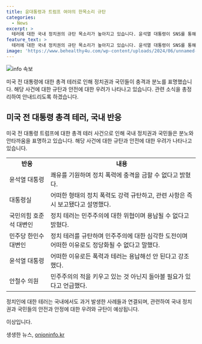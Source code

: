 ```yaml
---
title: 윤대통령과 트럼프 여야의 한목소리 규탄
categories:
  - News
excerpt: >
  테러에 대한 국내 정치권의 규탄 목소리가 높아지고 있습니다. 윤석열 대통령이 SNS를 통해 트럼프 전 대통령의 쾌유를 기원하며 정치폭력에 대한 충격을 표현했고, 여야 정치인들도 정치 테러를 강력히 규탄하며 더 이상 용납되지 않을 것을 강조했습니다. 이와 같은 정치 테러는 민주주의에 대한 심각한 위협으로 여겨져 극복해야 할 과제로 지적되고 있습니다. 그리고 국내에서도 과거 정치인에 대한 테러가 발생한 바 있음을 상기시키면서, 정치폭력은 국내에도 지속적인 주의가 필요합니다.
feature_text: >
  테러에 대한 국내 정치권의 규탄 목소리가 높아지고 있습니다. 윤석열 대통령이 SNS를 통해 트럼프 전 대통령의 쾌유를 기원하며 정치폭력에 대한 충격을 표현했고, 여야 정치인들도 정치 테러를 강력히 규탄하며 더 이상 용납되지 않을 것을 강조했습니다. 이와 같은 정치 테러는 민주주의에 대한 심각한 위협으로 여겨져 극복해야 할 과제로 지적되고 있습니다. 그리고 국내에서도 과거 정치인에 대한 테러가 발생한 바 있음을 상기시키면서, 정치폭력은 국내에도 지속적인 주의가 필요합니다.
image: 'https://www.behealthy4u.com/wp-content/uploads/2024/06/unnamed-file.png'
---
```


<p><img src="https://www.behealthy4u.com/wp-content/uploads/2024/06/unnamed-file.png" alt="info 속보" /></p>

<p>미국 전 대통령에 대한 총격 테러로 인해 정치권과 국민들이 충격과 분노를 표명했습니다. 해당 사건에 대한 규탄과 안전에 대한 우려가 나타나고 있습니다. 관련 소식을 총정리하여 안내드리도록 하겠습니다.</p>

<h2 data-ke-size="size26">미국 전 대통령 총격 테러, 국내 반응</h2>

<p data-ke-size="size16">미국 전 대통령 트럼프에 대한 총격 테러 사건으로 인해 국내 정치권과 국민들은 분노와 안타까움을 표명하고 있습니다. 해당 사건에 대한 규탄과 안전에 대한 우려가 나타나고 있습니다.</p>

<table>
  <tr>
    <td style="text-align: center; height: 17px;"><b>반응</b></td>
    <td style="text-align: center; height: 17px;"><b>내용</b></td>
  </tr>
  <tr>
    <td>윤석열 대통령</td>
    <td>쾌유를 기원하며 정치 폭력에 충격을 금할 수 없다고 밝혔다.</td>
  </tr>
  <tr>
    <td>대통령실</td>
    <td>어떠한 형태의 정치 폭력도 강력 규탄하고, 관련 사항은 즉시 보고됐다고 설명했다.</td>
  </tr>
  <tr>
    <td>국민의힘 호준석 대변인</td>
    <td>정치 테러는 민주주의에 대한 위협이며 용납될 수 없다고 밝혔다.</td>
  </tr>
  <tr>
    <td>민주당 한민수 대변인</td>
    <td>정치 테러를 규탄하며 민주주의에 대한 심각한 도전이며 어떠한 이유로도 정당화될 수 없다고 말했다.</td>
  </tr>
  <tr>
    <td>윤석열 대통령</td>
    <td>어떠한 이유로든 폭력과 테러는 용납해선 안 된다고 강조했다.</td>
  </tr>
  <tr>
    <td>안철수 의원</td>
    <td>민주주의의 적을 키우고 있는 것 아닌지 돌아볼 필요가 있다고 언급했다.</td>
  </tr>
</table>

<p data-ke-size="size16">정치인에 대한 테러는 국내에서도 과거 발생한 사례들과 연결되며, 관련하여 국내 정치권과 국민들의 안전과 안정에 대한 우려와 규탄이 예상됩니다.</p>

<p>이상입니다.</p>
생생한 뉴스, <a href="https://onioninfo.kr" rel="dofollow">onioninfo.kr</a>


